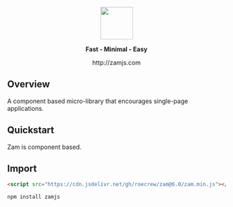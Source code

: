 <p align="center"><img src="https://i.imgur.com/b4uo72l.png" width="auto" height="75px" /><p/>

<p align="center">
<strong>Fast - Minimal - Easy</strong>
</p>

<p align="center">
http://zamjs.com
</p>

## Overview

A component based micro-library that encourages single-page applications.

## Quickstart

Zam is component based.

## Import

```html
<script src="https://cdn.jsdelivr.net/gh/roecrew/zam@6.0/zam.min.js"></script>
```
```
npm install zamjs
```